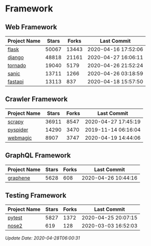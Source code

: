 # Framework

## Web Framework

| Project Name | Stars | Forks | Last Commit |
| ------------ | ----- | ----- | ----------- |
| [flask](https://github.com/pallets/flask) | 50067 | 13443 | 2020-04-16 17:52:06 |
| [django](https://github.com/django/django) | 48818 | 21161 | 2020-04-27 16:06:11 |
| [tornado](https://github.com/tornadoweb/tornado) | 19040 | 5179 | 2020-04-26 21:52:24 |
| [sanic](https://github.com/huge-success/sanic) | 13711 | 1266 | 2020-04-26 03:18:59 |
| [fastapi](https://github.com/tiangolo/fastapi) | 13113 | 837 | 2020-04-18 15:57:50 |

## Crawler Framework

| Project Name | Stars | Forks | Last Commit |
| ------------ | ----- | ----- | ----------- |
| [scrapy](https://github.com/scrapy/scrapy) | 36911 | 8547 | 2020-04-27 17:45:19 |
| [pyspider](https://github.com/binux/pyspider) | 14290 | 3470 | 2019-11-14 06:16:04 |
| [webmagic](https://github.com/code4craft/webmagic) | 8907 | 3747 | 2020-04-19 14:44:06 |

## GraphQL Framework

| Project Name | Stars | Forks | Last Commit |
| ------------ | ----- | ----- | ----------- |
| [graphene](https://github.com/graphql-python/graphene) | 5628 | 608 | 2020-04-26 10:44:16 |

## Testing Framework

| Project Name | Stars | Forks | Last Commit |
| ------------ | ----- | ----- | ----------- |
| [pytest](https://github.com/pytest-dev/pytest) | 5827 | 1372 | 2020-04-25 20:07:15 |
| [nose2](https://github.com/nose-devs/nose2) | 619 | 128 | 2020-03-03 16:52:03 |

*Update Date: 2020-04-28T06:00:31*